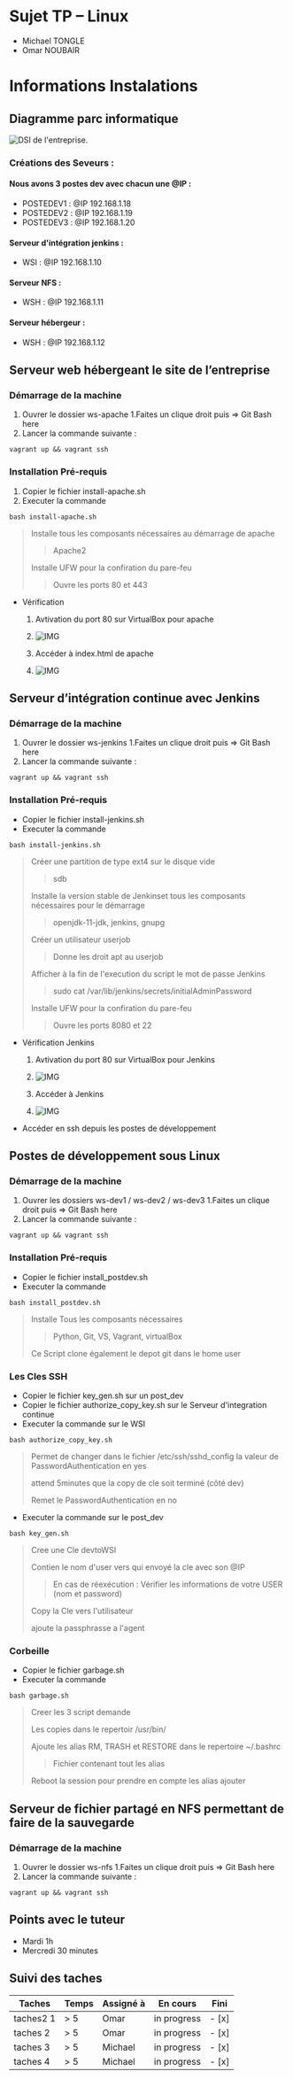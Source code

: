 # Sujet TP – Linux
* Michael TONGLE
* Omar NOUBAIR

# Informations Instalations

## Diagramme parc informatique 

![DSI de l'entreprise.](https://raw.githubusercontent.com/omarnoubair/TP_Linux1/main/images/DIAGRAMME_TP_LINUX.png "Diagramme.")


### Créations des Seveurs :
#### Nous avons 3 postes dev avec chacun une @IP :
* POSTEDEV1 : @IP 192.168.1.18
* POSTEDEV2 : @IP 192.168.1.19
* POSTEDEV3 : @IP 192.168.1.20

#### Serveur d'intégration jenkins :
* WSI : @IP 192.168.1.10
#### Serveur NFS :
* WSH : @IP 192.168.1.11
#### Serveur hébergeur :
* WSH : @IP 192.168.1.12

## Serveur web hébergeant le site de l’entreprise 

### Démarrage de la machine

1. Ouvrer le dossier ws-apache
1.Faites un clique droit puis => Git Bash here
1. Lancer la commande suivante : 
```
vagrant up && vagrant ssh
```

### Installation Pré-requis 

1. Copier le fichier install-apache.sh
1. Executer la commande 
```
bash install-apache.sh
```
> Installe tous les composants nécessaires au démarrage de apache
> 
>> Apache2
>
> Installe UFW pour la confiration du pare-feu
> 
>>  Ouvre les ports 80 et 443 

*  Vérification
   1. Avtivation du port 80 sur VirtualBox pour apache
   1. ![IMG](https://raw.githubusercontent.com/omarnoubair/TP_Linux1/main/images/vb-apche.PNG "VB Apache")
  
   1. Accéder à index.html de apache
   1. ![IMG](https://raw.githubusercontent.com/omarnoubair/TP_Linux1/main/images/index-apche.PNG "index Apache")


## Serveur d’intégration continue avec Jenkins

###  Démarrage de la machine

1. Ouvrer le dossier ws-jenkins
1.Faites un clique droit puis => Git Bash here
1. Lancer la commande suivante : 
```
vagrant up && vagrant ssh
```

### Installation Pré-requis 

* Copier le fichier install-jenkins.sh
*  Executer la commande 
```
bash install-jenkins.sh
```
> Créer une partition de type ext4 sur le disque vide
> 
>> sdb
>
> Installe la version stable de Jenkinset tous les composants nécessaires pour le démarrage
> 
>> openjdk-11-jdk, jenkins, gnupg
>
> Créer un utilisateur userjob
>
>>Donne les droit apt au userjob
>
>Afficher à la fin de l'execution du script le mot de passe Jenkins
>>sudo cat /var/lib/jenkins/secrets/initialAdminPassword
>
> Installe UFW pour la confiration du pare-feu
> 
>>  Ouvre les ports 8080 et 22 

* Vérification Jenkins
   1. Avtivation du port 80 sur VirtualBox pour Jenkins
   1. ![IMG](https://raw.githubusercontent.com/omarnoubair/TP_Linux1/main/images/vb-jenkins.PNG "VB Apache")

   1. Accéder à Jenkins
   1. ![IMG](https://raw.githubusercontent.com/omarnoubair/TP_Linux1/main/images/jenkins.PNG "jenkins")

* Accéder en ssh depuis les postes de développement


## Postes de développement sous Linux

###  Démarrage de la machine

1. Ouvrer les dossiers ws-dev1 / ws-dev2 / ws-dev3
1.Faites un clique droit puis => Git Bash here
1. Lancer la commande suivante : 
```
vagrant up && vagrant ssh
```

### Installation Pré-requis 

* Copier le fichier install_postdev.sh 
* Executer la commande 
```
bash install_postdev.sh
```
> Installe Tous les composants nécessaires
> 
>> Python, Git, VS, Vagrant, virtualBox
>
> Ce Script clone également le depot git dans le home user

### Les Cles SSH

* Copier le fichier key_gen.sh sur un post_dev
* Copier le fichier authorize_copy_key.sh sur le Serveur d'integration continue
* Executer la commande sur le WSI

```
bash authorize_copy_key.sh 
```
> Permet de changer dans le fichier /etc/ssh/sshd_config la valeur de PasswordAuthentication en yes
> 
> attend 5minutes que la copy de cle soit terminé (côté dev)
> 
> Remet le PasswordAuthentication en no

* Executer la commande sur le post_dev

```
bash key_gen.sh
```
> Cree une Cle devtoWSI
> 
> Contien le nom d'user vers qui envoyé la cle avec son @IP
> 
>> En cas de réexécution : Vérifier les informations de votre USER (nom et password)
>
> Copy la Cle vers l'utilisateur
> 
> ajoute la passphrasse a l'agent 

### Corbeille

* Copier le fichier garbage.sh 
* Executer la commande 
```
bash garbage.sh
```
> Creer les 3 script demande
> 
> Les copies dans le repertoir /usr/bin/
> 
> Ajoute les alias RM, TRASH et RESTORE dans le repertoire ~/.bashrc
> 
>> Fichier contenant tout les alias
>
> Reboot la session pour prendre en compte les alias ajouter


## Serveur de fichier partagé en NFS permettant de faire de la sauvegarde

###  Démarrage de la machine

1. Ouvrer le dossier ws-nfs
1.Faites un clique droit puis => Git Bash here
1. Lancer la commande suivante : 
```
vagrant up && vagrant ssh
```

## Points avec le tuteur
* Mardi 1h
* Mercredi 30 minutes

## Suivi des taches

| Taches           | Temps | Assigné à   | En cours | Fini | 
|----------------|---------------|---------------|----------------|-----------|
| taches2 1 | > 5  | Omar | in progress | - [x]
| taches 2  | > 5  | Omar | in progress | - [x] 
| taches 3  | > 5  | Michael  | in progress | - [x] 
| taches 4   | > 5  | Michael | in progress | - [x]
